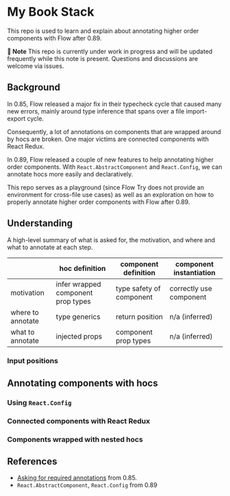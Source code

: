 # My Book Stack

This repo is used to learn and explain about annotating higher order components with Flow after 0.89.

**🚧 Note** This repo is currently under work in progress and will be updated frequently while this note is present. Questions and discussions are welcome via issues.

## Background

In 0.85, Flow released a major fix in their typecheck cycle that caused many new errors, mainly around type inference that spans over a file import-export cycle.

Consequently, a lot of annotations on components that are wrapped around by hocs are broken. One major victims are connected components with React Redux.

In 0.89, Flow released a couple of new features to help annotating higher order components. With `React.AbstractComponent` and `React.Config`, we can annotate hocs more easily and declaratively.

This repo serves as a playground (since Flow Try does not provide an environment for cross-file use cases) as well as an exploration on how to properly annotate higher order components with Flow after 0.89.

<!--TODO -->

## Understanding

<!--TODO -->

A high-level summary of what is asked for, the motivation, and where and what to annotate at each step.

|  | hoc definition | component definition | component instantiation |
| --- | --- | --- | --- |
| motivation | infer wrapped component prop types | type safety of component | correctly use component |
| where to annotate | type generics | return position | n/a (inferred) |
| what to annotate | injected props | component prop types | n/a (inferred) |

### Input positions

<!--TODO -->

## Annotating components with hocs

<!--TODO -->

### Using `React.Config`

<!--TODO -->

### Connected components with React Redux

<!--TODO -->

### Components wrapped with nested hocs

## References

- [Asking for required annotations](https://medium.com/flow-type/asking-for-required-annotations-64d4f9c1edf8) from 0.85.
- `React.AbstractComponent`, `React.Config` from 0.89
